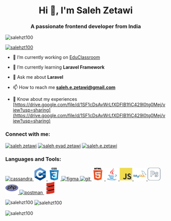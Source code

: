 <h1 align="center">Hi 👋, I'm Saleh Zetawi</h1>
<h3 align="center">A passionate frontend developer from India</h3>

<p align="left"> <img src="https://komarev.com/ghpvc/?username=salehzt100&label=Profile%20views&color=0e75b6&style=flat" alt="salehzt100" /> </p>

<p align="left"> <a href="https://github.com/ryo-ma/github-profile-trophy"><img src="https://github-profile-trophy.vercel.app/?username=salehzt100" alt="salehzt100" /></a> </p>

- 🔭 I’m currently working on [EduClassroom](https://github.com/salehzt100/classroom)

- 🌱 I’m currently learning **Laravel Framework**

- 💬 Ask me about **Laravel**

- 📫 How to reach me **saleh.e.zetawi@gmail.com**

- 📄 Know about my experiences [https://drive.google.com/file/d/1SF1cDsAvWrLfXDFIB1fiC429l0tg0Mej/view?usp=sharing](https://drive.google.com/file/d/1SF1cDsAvWrLfXDFIB1fiC429l0tg0Mej/view?usp=sharing)

<h3 align="left">Connect with me:</h3>
<p align="left">
<a href="https://linkedin.com/in/saleh zetawi" target="blank"><img align="center" src="https://raw.githubusercontent.com/rahuldkjain/github-profile-readme-generator/master/src/images/icons/Social/linked-in-alt.svg" alt="saleh zetawi" height="30" width="40" /></a>
<a href="https://fb.com/saleh eyad zetawi" target="blank"><img align="center" src="https://raw.githubusercontent.com/rahuldkjain/github-profile-readme-generator/master/src/images/icons/Social/facebook.svg" alt="saleh eyad zetawi" height="30" width="40" /></a>
<a href="https://instagram.com/saleh.e.zetawi" target="blank"><img align="center" src="https://raw.githubusercontent.com/rahuldkjain/github-profile-readme-generator/master/src/images/icons/Social/instagram.svg" alt="saleh.e.zetawi" height="30" width="40" /></a>
</p>

<h3 align="left">Languages and Tools:</h3>
<p align="left"> <a href="https://cassandra.apache.org/" target="_blank" rel="noreferrer"> <img src="https://www.vectorlogo.zone/logos/apache_cassandra/apache_cassandra-icon.svg" alt="cassandra" width="40" height="40"/> </a> <a href="https://www.w3schools.com/cpp/" target="_blank" rel="noreferrer"> <img src="https://raw.githubusercontent.com/devicons/devicon/master/icons/cplusplus/cplusplus-original.svg" alt="cplusplus" width="40" height="40"/> </a> <a href="https://www.w3schools.com/css/" target="_blank" rel="noreferrer"> <img src="https://raw.githubusercontent.com/devicons/devicon/master/icons/css3/css3-original-wordmark.svg" alt="css3" width="40" height="40"/> </a> <a href="https://www.figma.com/" target="_blank" rel="noreferrer"> <img src="https://www.vectorlogo.zone/logos/figma/figma-icon.svg" alt="figma" width="40" height="40"/> </a> <a href="https://git-scm.com/" target="_blank" rel="noreferrer"> <img src="https://www.vectorlogo.zone/logos/git-scm/git-scm-icon.svg" alt="git" width="40" height="40"/> </a> <a href="https://www.w3.org/html/" target="_blank" rel="noreferrer"> <img src="https://raw.githubusercontent.com/devicons/devicon/master/icons/html5/html5-original-wordmark.svg" alt="html5" width="40" height="40"/> </a> <a href="https://www.java.com" target="_blank" rel="noreferrer"> <img src="https://raw.githubusercontent.com/devicons/devicon/master/icons/java/java-original.svg" alt="java" width="40" height="40"/> </a> <a href="https://developer.mozilla.org/en-US/docs/Web/JavaScript" target="_blank" rel="noreferrer"> <img src="https://raw.githubusercontent.com/devicons/devicon/master/icons/javascript/javascript-original.svg" alt="javascript" width="40" height="40"/> </a> <a href="https://www.mysql.com/" target="_blank" rel="noreferrer"> <img src="https://raw.githubusercontent.com/devicons/devicon/master/icons/mysql/mysql-original-wordmark.svg" alt="mysql" width="40" height="40"/> </a> <a href="https://www.photoshop.com/en" target="_blank" rel="noreferrer"> <img src="https://raw.githubusercontent.com/devicons/devicon/master/icons/photoshop/photoshop-line.svg" alt="photoshop" width="40" height="40"/> </a> <a href="https://www.php.net" target="_blank" rel="noreferrer"> <img src="https://raw.githubusercontent.com/devicons/devicon/master/icons/php/php-original.svg" alt="php" width="40" height="40"/> </a> <a href="https://postman.com" target="_blank" rel="noreferrer"> <img src="https://www.vectorlogo.zone/logos/getpostman/getpostman-icon.svg" alt="postman" width="40" height="40"/> </a> <a href="https://www.scala-lang.org" target="_blank" rel="noreferrer"> <img src="https://raw.githubusercontent.com/devicons/devicon/master/icons/scala/scala-original.svg" alt="scala" width="40" height="40"/> </a> </p>

<p><img align="left" src="https://github-readme-stats.vercel.app/api/top-langs?username=salehzt100&show_icons=true&locale=en&layout=compact" alt="salehzt100" /></p>

<p>&nbsp;<img align="center" src="https://github-readme-stats.vercel.app/api?username=salehzt100&show_icons=true&locale=en" alt="salehzt100" /></p>

<p><img align="center" src="https://github-readme-streak-stats.herokuapp.com/?user=salehzt100&" alt="salehzt100" /></p>
